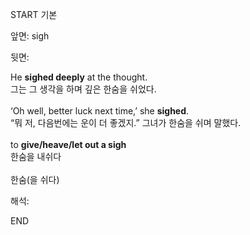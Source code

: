 START
기본

앞면:
sigh


뒷면:
<div>He <b>sighed deeply</b> at the thought. </div><div>그는 그 생각을 하며 깊은 한숨을 쉬었다.</div><div><br></div><div><div>‘Oh well, better luck next time,’ she <b>sighed</b>. </div><div>“뭐 저, 다음번에는 운이 더 좋겠지.” 그녀가 한숨을 쉬며 말했다.</div></div><div><br></div><div><div>to <b>give/heave/let out a sigh</b> </div><div>한숨을 내쉬다</div></div><div><br></div><div>한숨(을 쉬다)</div>


해석:
<!--ID: 1746614454672-->
END